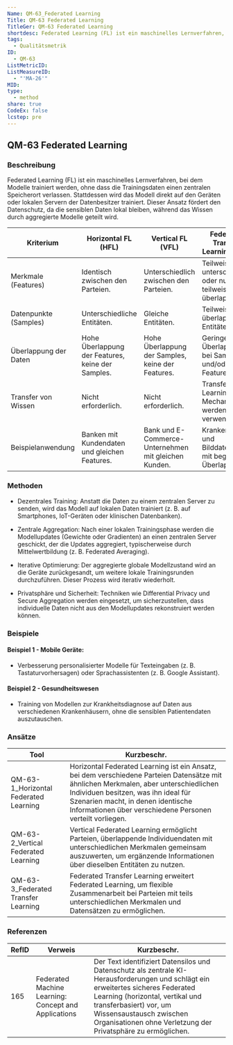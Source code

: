 ```yaml
---
Name: QM-63_Federated Learning
Title: QM-63 Federated Learning
TitleGer: QM-63 Federated Learning
shortdesc: Federated Learning (FL) ist ein maschinelles Lernverfahren, bei dem Modelle trainiert werden, ohne dass die Trainingsdaten einen zentralen Speicherort verlassen
tags:
  - Qualitätsmetrik
ID:
  - QM-63
ListMetricID: 
ListMeasureID:
  - "'MA-26'"
MID: 
type:
  - method
share: true
CodeEx: false
lcstep: pre
---
```

## QM-63 Federated Learning

### Beschreibung

Federated Learning (FL) ist ein maschinelles Lernverfahren, bei dem Modelle trainiert werden, ohne dass die Trainingsdaten einen zentralen Speicherort verlassen. Stattdessen wird das Modell direkt auf den Geräten oder lokalen Servern der Datenbesitzer trainiert. Dieser Ansatz fördert den Datenschutz, da die sensiblen Daten lokal bleiben, während das Wissen durch aggregierte Modelle geteilt wird.

|Kriterium|Horizontal FL (HFL)|Vertical FL (VFL)|Federated Transfer Learning (FTL)|
|---|---|---|---|
|Merkmale (Features)|Identisch zwischen den Parteien.|Unterschiedlich zwischen den Parteien.|Teilweise unterschiedlich oder nur teilweise überlappend.|
|Datenpunkte (Samples)|Unterschiedliche Entitäten.|Gleiche Entitäten.|Teilweise überlappende Entitäten.|
|Überlappung der Daten|Hohe Überlappung der Features, keine der Samples.|Hohe Überlappung der Samples, keine der Features.|Geringe Überlappung bei Samples und/oder Features.|
|Transfer von Wissen|Nicht erforderlich.|Nicht erforderlich.|Transfer-Learning-Mechanismen werden verwendet.|
|Beispielanwendung|Banken mit Kundendaten und gleichen Features.|Bank und E-Commerce-Unternehmen mit gleichen Kunden.|Krankenhaus und Bilddatenbank mit begrenzter Überlappung.|

### Methoden

- Dezentrales Training:
	Anstatt die Daten zu einem zentralen Server zu senden, wird das Modell auf lokalen Daten trainiert (z. B. auf Smartphones, IoT-Geräten oder klinischen Datenbanken).

- Zentrale Aggregation:
    Nach einer lokalen Trainingsphase werden die Modellupdates (Gewichte oder Gradienten) an einen zentralen Server geschickt, der die Updates aggregiert, typischerweise durch Mittelwertbildung (z. B. Federated Averaging).

- Iterative Optimierung:
    Der aggregierte globale Modellzustand wird an die Geräte zurückgesandt, um weitere lokale Trainingsrunden durchzuführen. Dieser Prozess wird iterativ wiederholt.

- Privatsphäre und Sicherheit:
    Techniken wie Differential Privacy und Secure Aggregation werden eingesetzt, um sicherzustellen, dass individuelle Daten nicht aus den Modellupdates rekonstruiert werden können.


### Beispiele 

#### Beispiel 1 - Mobile Geräte:
- Verbesserung personalisierter Modelle für Texteingaben (z. B. Tastaturvorhersagen) oder Sprachassistenten (z. B. Google Assistant).

#### Beispiel 2 - Gesundheitswesen
- Training von Modellen zur Krankheitsdiagnose auf Daten aus verschiedenen Krankenhäusern, ohne die sensiblen Patientendaten auszutauschen.

### Ansätze
| Tool                                  | Kurzbeschr.                                                                                                                                                                                                                                                                     |
| ------------------------------------- | ------------------------------------------------------------------------------------------------------------------------------------------------------------------------------------------------------------------------------------------------------------------------------- |
| QM-63-1_Horizontal Federated Learning | Horizontal Federated Learning ist ein Ansatz, bei dem verschiedene Parteien Datensätze mit ähnlichen Merkmalen, aber unterschiedlichen Individuen besitzen, was ihn ideal für Szenarien macht, in denen identische Informationen über verschiedene Personen verteilt vorliegen. |
| QM-63-2_Vertical Federated Learning   | Vertical Federated Learning ermöglicht Parteien, überlappende Individuendaten mit unterschiedlichen Merkmalen gemeinsam auszuwerten, um ergänzende Informationen über dieselben Entitäten zu nutzen.                                                                            |
| QM-63-3_Federated Transfer Learning   | Federated Transfer Learning erweitert Federated Learning, um flexible Zusammenarbeit bei Parteien mit teils unterschiedlichen Merkmalen und Datensätzen zu ermöglichen.                                                                                                         |



### Referenzen

| RefID | Verweis                                                | Kurzbeschr.                                                                                                                                                                                                                                                                              |
| ----- | ------------------------------------------------------ | ---------------------------------------------------------------------------------------------------------------------------------------------------------------------------------------------------------------------------------------------------------------------------------------- |
| 165   |  Federated Machine Learning: Concept and Applications  | Der Text identifiziert Datensilos und Datenschutz als zentrale KI-Herausforderungen und schlägt ein erweitertes sicheres Federated Learning (horizontal, vertikal und transferbasiert) vor, um Wissensaustausch zwischen Organisationen ohne Verletzung der Privatsphäre zu ermöglichen. |


